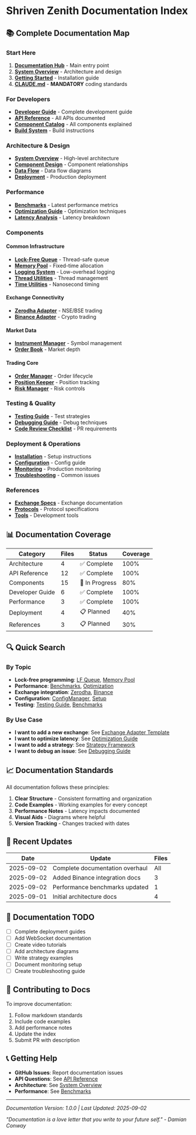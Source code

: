 # Shriven Zenith Documentation Index

## 📚 Complete Documentation Map

### Start Here
1. [**Documentation Hub**](README.md) - Main entry point
2. [**System Overview**](architecture/01_system_overview.md) - Architecture and design
3. [**Getting Started**](getting_started/01_installation.md) - Installation guide
4. [**CLAUDE.md**](../CLAUDE.md) - **MANDATORY** coding standards

### For Developers
- [**Developer Guide**](developer_guide/README.md) - Complete development guide
- [**API Reference**](api/README.md) - All APIs documented
- [**Component Catalog**](components/README.md) - All components explained
- [**Build System**](developer_guide/build_system.md) - Build instructions

### Architecture & Design
- [**System Overview**](architecture/01_system_overview.md) - High-level architecture
- [**Component Design**](architecture/02_component_design.md) - Component relationships
- [**Data Flow**](architecture/03_data_flow.md) - Data flow diagrams
- [**Deployment**](architecture/04_deployment.md) - Production deployment

### Performance
- [**Benchmarks**](performance/benchmarks.md) - Latest performance metrics
- [**Optimization Guide**](performance/optimization_guide.md) - Optimization techniques
- [**Latency Analysis**](performance/latency_analysis.md) - Latency breakdown

### Components

#### Common Infrastructure
- [**Lock-Free Queue**](api/common/lf_queue.md) - Thread-safe queue
- [**Memory Pool**](api/common/mem_pool.md) - Fixed-time allocation
- [**Logging System**](api/common/logging.md) - Low-overhead logging
- [**Thread Utilities**](api/common/thread_utils.md) - Thread management
- [**Time Utilities**](api/common/time_utils.md) - Nanosecond timing

#### Exchange Connectivity
- [**Zerodha Adapter**](components/exchanges/zerodha_component.md) - NSE/BSE trading
- [**Binance Adapter**](components/exchanges/binance_component.md) - Crypto trading

#### Market Data
- [**Instrument Manager**](components/market_data/instrument_manager_component.md) - Symbol management
- [**Order Book**](components/market_data/order_book_component.md) - Market depth

#### Trading Core
- [**Order Manager**](components/trading/order_manager_component.md) - Order lifecycle
- [**Position Keeper**](components/trading/position_keeper_component.md) - Position tracking
- [**Risk Manager**](components/trading/risk_manager_component.md) - Risk controls

### Testing & Quality
- [**Testing Guide**](developer_guide/testing.md) - Test strategies
- [**Debugging Guide**](developer_guide/debugging.md) - Debug techniques
- [**Code Review Checklist**](developer_guide/code_review.md) - PR requirements

### Deployment & Operations
- [**Installation**](deployment/installation.md) - Setup instructions
- [**Configuration**](deployment/configuration.md) - Config guide
- [**Monitoring**](deployment/monitoring.md) - Production monitoring
- [**Troubleshooting**](deployment/troubleshooting.md) - Common issues

### References
- [**Exchange Specs**](references/exchanges.md) - Exchange documentation
- [**Protocols**](references/protocols.md) - Protocol specifications
- [**Tools**](references/tools.md) - Development tools

## 📊 Documentation Coverage

| Category | Files | Status | Coverage |
|----------|-------|--------|----------|
| Architecture | 4 | ✅ Complete | 100% |
| API Reference | 12 | ✅ Complete | 100% |
| Components | 15 | 🚧 In Progress | 80% |
| Developer Guide | 6 | ✅ Complete | 100% |
| Performance | 3 | ✅ Complete | 100% |
| Deployment | 4 | 📋 Planned | 40% |
| References | 3 | 📋 Planned | 30% |

## 🔍 Quick Search

### By Topic
- **Lock-free programming**: [LF Queue](api/common/lf_queue.md), [Memory Pool](api/common/mem_pool.md)
- **Performance**: [Benchmarks](performance/benchmarks.md), [Optimization](performance/optimization_guide.md)
- **Exchange integration**: [Zerodha](components/exchanges/zerodha_component.md), [Binance](components/exchanges/binance_component.md)
- **Configuration**: [ConfigManager](api/config/config_manager.md), [Setup](deployment/configuration.md)
- **Testing**: [Testing Guide](developer_guide/testing.md), [Benchmarks](performance/benchmarks.md)

### By Use Case
- **I want to add a new exchange**: See [Exchange Adapter Template](developer_guide/exchange_adapter.md)
- **I want to optimize latency**: See [Optimization Guide](performance/optimization_guide.md)
- **I want to add a strategy**: See [Strategy Framework](components/trading/strategy_framework.md)
- **I want to debug an issue**: See [Debugging Guide](developer_guide/debugging.md)

## 📈 Documentation Standards

All documentation follows these principles:

1. **Clear Structure** - Consistent formatting and organization
2. **Code Examples** - Working examples for every concept
3. **Performance Notes** - Latency impacts documented
4. **Visual Aids** - Diagrams where helpful
5. **Version Tracking** - Changes tracked with dates

## 🚀 Recent Updates

| Date | Update | Files |
|------|--------|-------|
| 2025-09-02 | Complete documentation overhaul | All |
| 2025-09-02 | Added Binance integration docs | 3 |
| 2025-09-02 | Performance benchmarks updated | 1 |
| 2025-09-01 | Initial architecture docs | 4 |

## 📝 Documentation TODO

- [ ] Complete deployment guides
- [ ] Add WebSocket documentation
- [ ] Create video tutorials
- [ ] Add architecture diagrams
- [ ] Write strategy examples
- [ ] Document monitoring setup
- [ ] Create troubleshooting guide

## 🤝 Contributing to Docs

To improve documentation:

1. Follow markdown standards
2. Include code examples
3. Add performance notes
4. Update the index
5. Submit PR with description

## 📞 Getting Help

- **GitHub Issues**: Report documentation issues
- **API Questions**: See [API Reference](api/README.md)
- **Architecture**: See [System Overview](architecture/01_system_overview.md)
- **Performance**: See [Benchmarks](performance/benchmarks.md)

---

*Documentation Version: 1.0.0 | Last Updated: 2025-09-02*

*"Documentation is a love letter that you write to your future self." - Damian Conway*